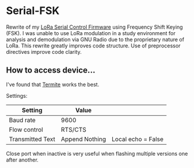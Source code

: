 # Serial-FSK

Rewrite of my [LoRa Serial Control Firmware](https://github.com/FevenKitsune/LoRa-Serial-Defined-Control-Software) using Frequency Shift Keying (FSK).
I was unable to use LoRa modulation in a study environment for analysis and demodulation via GNU Radio due to the proprietary nature of LoRa.
This rewrite greatly improves code structure. Use of preprocessor directives improve code clarity.

## How to access device...

I've found that [Termite](https://www.compuphase.com/software_termite.htm) works the best.

Settings:

| Setting          | Value          |                    |
|------------------|----------------|--------------------|
| Baud rate        | 9600           |                    |
| Flow control     | RTS/CTS        |                    |
| Transmitted Text | Append Nothing | Local echo = False |

Close port when inactive is very useful when flashing multiple versions one after another.

